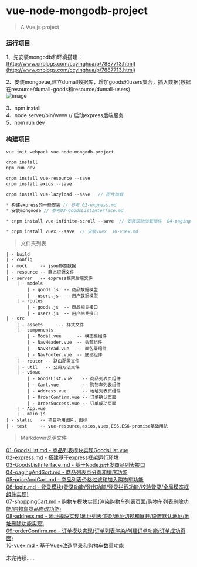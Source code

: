 # vue-node-mongodb-project

> A Vue.js project

### 运行项目

1、先安装mongodb和环境搭建： [http://www.cnblogs.com/ccyinghua/p/7887713.html](http://www.cnblogs.com/ccyinghua/p/7887713.html)

2、安装mongovue,建立dumall数据库，增加goods和users集合，插入数据(数据在resource/dumall-goods和resource/dumall-users) <br>
![image](https://github.com/ccyinghua/vue-node-mongodb-project/blob/master/resource/readme/1.jpg?raw=true)

3、npm install<br>
4、node server/bin/www  // 启动express后端服务<br>
5、npm run dev


### 构建项目

```javascript
vue init webpack vue-node-mongodb-project

cnpm install
npm run dev

cnpm install vue-resource --save
cnpm install axios --save

cnpm install vue-lazyload --save   // 图片加载

* 构建express的一些安装 // 参考 02-express.md
* 安装mongoose // 参考03-GoodsListInterface.md

* cnpm install vue-infinite-scroll --save  // 安装滚动加载插件  04-pagingAndSort.md

* cnpm install vuex --save  // 安装vuex  10-vuex.md

```
> 文件夹列表

```
| - build
| - config
| - mock     -- json静态数据
| - resource -- 静态资源文件
| - server   -- express框架后端文件
    | - models  
        | - goods.js  -- 商品数据模型
        | - users.js  -- 用户数据模型
    | - routes
        | - goods.js  -- 商品相关接口
        | - users.js  -- 用户相关接口
| - src
    | - assets      -- 样式文件
    | - components
        | - Modal.vue      -- 模态框组件
        | - NavHeader.vue  -- 头部组件
        | - NavBread.vue   -- 面包屑组件
        | - NavFooter.vue  -- 底部组件
    | - router -- 路由配置文件
    | - util   -- 公用方法文件
    | - views
        | - GoodsList.vue    -- 商品列表页组件
        | - Cart.vue         -- 购物车列表组件
        | - Address.vue      -- 地址列表页组件
        | - OrderConfirm.vue -- 订单确认页面
        | - OrderSuccess.vue -- 订单成功页面
    | - App.vue
    | - main.js
| - static   -- 项目所用图片，图标
| - test     -- vue-resource,axios,vuex,ES6,ES6-promise基础用法

```

> Markdown说明文件

[01-GoodsList.md - 商品列表模块实现GoodsList.vue](https://github.com/ccyinghua/vue-node-mongodb-project/blob/master/01-GoodsList.md)
 <br/>
[02-express.md - 搭建基于express框架运行环境](https://github.com/ccyinghua/vue-node-mongodb-project/blob/master/02-express.md)
 <br/>
[03-GoodsListInterface.md - 基于Node.js开发商品列表接口](https://github.com/ccyinghua/vue-node-mongodb-project/blob/master/03-GoodsListInterface.md)
<br>
[04-pagingAndSort.md - 商品列表页分页和排序功能](https://github.com/ccyinghua/vue-node-mongodb-project/blob/master/04-pagingAndSort.md)
<br>
[05-priceAndCart.md - 商品列表价格过滤和加入购物车功能](https://github.com/ccyinghua/vue-node-mongodb-project/blob/master/05-priceAndCart.md)
<br>
[06-login.md - 登录模块(登录功能/登出功能/登录拦截功能/校验登录/全局模态框组件实现)](https://github.com/ccyinghua/vue-node-mongodb-project/blob/master/06-login.md)
<br>
[07-shoppingCart.md - 购物车模块实现(渲染购物车列表页面/购物车列表删除功能/购物车商品修改功能)](https://github.com/ccyinghua/vue-node-mongodb-project/blob/master/07-shoppingCart.md)
<br>
[08-address.md - 地址模块实现(地址列表渲染/地址切换和展开/设置默认地址/地址删除功能实现)](https://github.com/ccyinghua/vue-node-mongodb-project/blob/master/08-address.md)
<br>
[09-orderConfirm.md - 订单模块实现(订单列表渲染/创建订单功能/订单成功页面)](https://github.com/ccyinghua/vue-node-mongodb-project/blob/master/09-orderConfirm.md)
<br>
[10-vuex.md - 基于Vuex改造登录和购物车数量功能](https://github.com/ccyinghua/vue-node-mongodb-project/blob/master/10-vuex.md)

未完待续......


